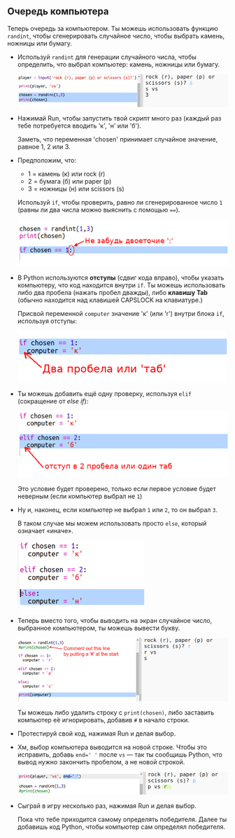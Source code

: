 ## Очередь компьютера

Теперь очередь за компьютером. Ты можешь использовать функцию `randint`, чтобы сгенерировать случайное число, чтобы выбрать камень, ножницы или бумагу.

+ Используй `randint` для генерации случайного числа, чтобы определить, что выбрал компьютер: камень, ножницы или бумагу.
    
    ![снимок экрана](images/rps-randint.png)

+ Нажимай Run, чтобы запустить твой скрипт много раз (каждый раз тебе потребуется вводить 'к', 'н' или 'б').
    
    Заметь, что переменная 'chosen' принимает случайное значение, равное 1, 2 или 3.

+ Предположим, что:
    
    + 1 = камень (к) или rock (r)
    + 2 = бумага (б) или paper (p)
    + 3 = ножницы (н) или scissors (s)
    
    Используй `if`, чтобы проверить, равно ли сгенерированное число `1` (равны ли два числа можно выяснить с помощью `==`).
    
    ![снимок экрана](images/rps-if-1.png)

+ В Python используются **отступы** (сдвиг кода вправо), чтобы указать компьютеру, что код находится внутри `if`. Ты можешь использовать либо два пробела (нажать пробел дважды), либо **клавишу Tab** (обычно находится над клавишей CAPSLOCK на клавиатуре.)
    
    Присвой переменной `computer` значение 'к' (или 'r') внутри блока `if`, используя отступы:
    
    ![снимок экрана](images/rps-indent.png)

+ Ты можешь добавить ещё одну проверку, используя `elif` (сокращение от *else if*):
    
    ![снимок экрана](images/rps-elif-2.png)
    
    Это условие будет проверено, только если первое условие будет неверным (если компьютер выбрал не `1`)

+ Ну и, наконец, если компьютер не выбрал `1` или `2`, то он выбрал `3`.
    
    В таком случае мы можем использовать просто `else`, который означает «иначе».
    
    ![снимок экрана](images/rps-else-3.png)

+ Теперь вместо того, чтобы выводить на экран случайное число, выбранное компьютером, ты можешь вывести букву.
    
    ![снимок экрана](images/rps-print-computer.png)
    
    Ты можешь либо удалить строку с `print(chosen)`, либо заставить компьютер её игнорировать, добавив `#` в начало строки.

+ Протестируй свой код, нажимая Run и делая выбор.

+ Хм, выбор компьютера выводится на новой строке. Чтобы это исправить, добавь `end=' '` после `vs` — так ты сообщишь Python, что вывод нужно закончить пробелом, а не новой строкой.
    
    ![снимок экрана](images/rps-same-line.png)

+ Сыграй в игру несколько раз, нажимая Run и делая выбор.
    
    Пока что тебе приходится самому определять победителя. Далее ты добавишь код Python, чтобы компьютер сам определял победителя.
